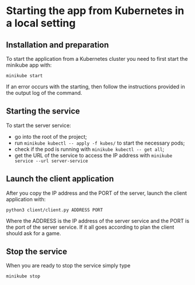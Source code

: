 # Starting the app from Kubernetes in a local setting

## Installation and preparation
To start the application from a Kubernetes cluster you need to first start the minikube app with:

	minikube start

If an error occurs with the starting, then follow the instructions provided in the output log of the command.

## Starting the service
To start the server service:
 - go into the root of the project;
 - run `minikube kubectl -- apply -f kubes/` to start the necessary pods;
 - check if the pod is running with `minikube kubectl -- get all`;
 - get the URL of the service to access the IP address with `minikube service --url server-service`

## Launch the client application
After you copy the IP address and the PORT of the server, launch the client application with:

	python3 client/client.py ADDRESS PORT

Where the ADDRESS is the IP address of the server service and the PORT is the port of the server service.
If it all goes according to plan the client should ask for a game.

## Stop the service
When you are ready to stop the service simply type

	minikube stop
